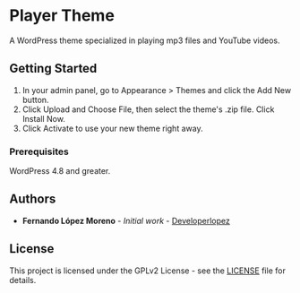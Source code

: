 # Player Theme

A WordPress theme specialized in playing mp3 files and YouTube videos.

## Getting Started

1. In your admin panel, go to Appearance > Themes and click the Add New button.
2. Click Upload and Choose File, then select the theme's .zip file. Click Install Now.
3. Click Activate to use your new theme right away.

### Prerequisites

WordPress 4.8 and greater.

## Authors

* **Fernando López Moreno** - *Initial work* - [Developerlopez](https://github.com/Developerlopez)

## License

This project is licensed under the GPLv2 License - see the [LICENSE](LICENSE) file for details.
